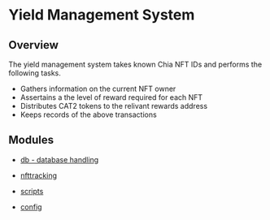 # Yield Management System

## Overview
The yield management system takes known Chia NFT IDs and performs the following tasks.

+ Gathers information on the current NFT owner
+ Assertains a the level of reward required for each NFT
+ Distributes CAT2 tokens to the relivant rewards address
+ Keeps records of the above transactions 

## Modules

+ [db - database handling](./db.md)

+ [nfttracking](./nfttracking.md)

+ [scripts](./scripts.md)

+ [config](./config.md)
